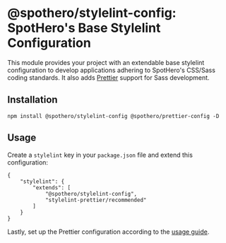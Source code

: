 # @spothero/stylelint-config: SpotHero's Base Stylelint Configuration
This module provides your project with an extendable base stylelint configuration to develop applications adhering to SpotHero's CSS/Sass coding standards. It also adds [Prettier](https://prettier.io/) support for Sass development.

## Installation
`npm install @spothero/stylelint-config @spothero/prettier-config -D`

## Usage
Create a `stylelint` key in your `package.json` file and extend this configuration:

```
{
    "stylelint": {
        "extends": [
            "@spothero/stylelint-config",
            "stylelint-prettier/recommended"
        ]
    }
}
```

Lastly, set up the Prettier configuration according to the [usage guide](https://github.com/spothero/prettier-config#usage).
